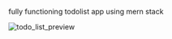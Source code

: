 fully functioning todolist app using mern stack

![todo_list_preview](https://github.com/ranjithkbdpm/todos_mern_crud/assets/135440839/75c8c1f9-8384-4592-89a9-28789ef55441)
